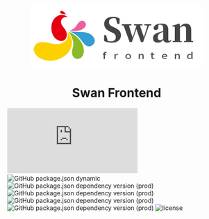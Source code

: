 <p align="center">
  <a href="https://ant.design">
    <img width="400" src="swan-frontend-logo.png">
  </a>
</p>

<h1 align="center">Swan Frontend</h1>

![GitHub Workflow Status](https://img.shields.io/github/workflow/status/myifeng/swan-frontend/node.js)
![GitHub package.json dynamic](https://img.shields.io/github/package-json/version/myifeng/swan-frontend)
![GitHub package.json dependency version (prod)](https://img.shields.io/github/package-json/dependency-version/myifeng/swan-frontend/antd)
![GitHub package.json dependency version (prod)](https://img.shields.io/github/package-json/dependency-version/myifeng/swan-frontend/react)
![GitHub package.json dependency version (prod)](https://img.shields.io/github/package-json/dependency-version/myifeng/swan-frontend/react-dom)
![GitHub package.json dependency version (prod)](https://img.shields.io/github/package-json/dependency-version/myifeng/swan-frontend/typescript)
![license](https://img.shields.io/github/license/myifeng/swan-frontend)